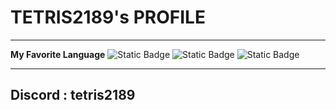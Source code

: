 # **TETRIS2189's PROFILE**
---
**My Favorite Language**
<img alt="Static Badge" src="https://img.shields.io/badge/cplusplus-00599C?logo=cplusplus&amp;logoColor=white&amp;color=00599C" /> <img alt="Static Badge" src="https://img.shields.io/badge/c-A8B9CC?logo=c&amp;logoColor=white&amp;color=A8B9CC" /> <img alt="Static Badge" src="https://img.shields.io/badge/python-3776AB?style=flat-square&amp;logo=python&amp;logoColor=white" />

---
**Discord : tetris2189**
---
